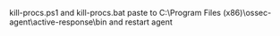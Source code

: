 kill-procs.ps1 and kill-procs.bat paste to C:\Program Files (x86)\ossec-agent\active-response\bin and restart agent
